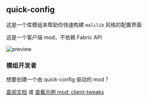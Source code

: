 ## quick-config

这是一个库模组来帮助你快速构建 `malilib` 风格的配置界面

这是一个客户端 mod，不依赖 Fabric API

![preview](https://github.com/Ivan-1F/quick-config/blob/fabric-1.15.2/screenshots/docs/preview.png?raw=true)

### 模组开发者

想要创建一个由 quick-config 驱动的 mod？

[查阅文档](https://github.com/Ivan-1F/quick-config/blob/fabric-1.15.2/docs/docs_cn.md) 或 [查看示例 mod: client-tweaks](https://github.com/Ivan-1F/client-tweaks)